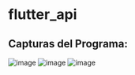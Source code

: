 # flutter_api

## Capturas del Programa:
![image](https://github.com/brittanypallasco2003/flutter_api/assets/117743650/ed422d02-567a-4688-a54b-00e23258e0d4)
![image](https://github.com/brittanypallasco2003/flutter_api/assets/117743650/5b5f5d32-b031-43e3-a138-cffcc4a194b1)
![image](https://github.com/brittanypallasco2003/flutter_api/assets/117743650/d6357ef8-f31a-49ba-8a6b-e5b2b790b972)


